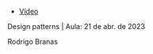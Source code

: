 - [Vídeo](https://www.youtube.com/live/zrIe2FOCB8Y?si=YvnKuUJygBK-qCEf)

Design patterns | Aula: 21 de abr. de 2023

Rodrigo Branas